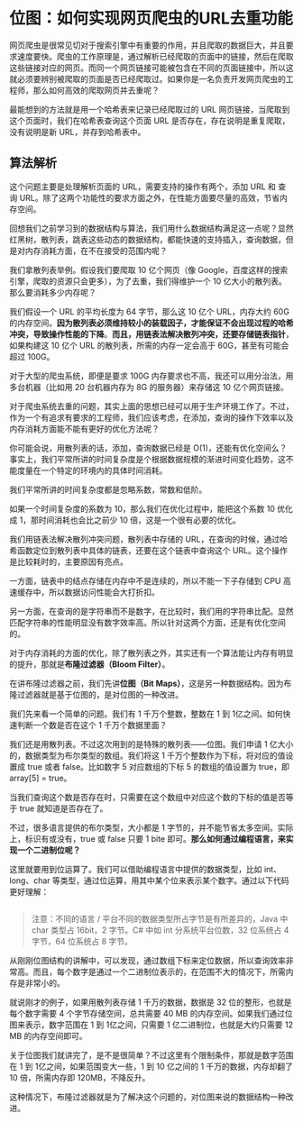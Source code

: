# 位图：如何实现网页爬虫的URL去重功能

网页爬虫是很常见切对于搜索引擎中有重要的作用，并且爬取的数据巨大，并且要求速度要快。爬虫的工作原理是，通过解析已经爬取的页面中的链接，然后在爬取这些链接对应的网页。而同一个网页链接可能被包含在不同的页面链接中，所以这就必须要辨别被爬取的页面是否已经爬取过。如果你是一名负责开发网页爬虫的工程师，那么如何高效的爬取网页并去重呢？

最能想到的方法就是用一个哈希表来记录已经爬取过的 URL 网页链接，当爬取到这个页面时，我们在哈希表查询这个页面 URL 是否存在，存在说明是重复爬取，没有说明是新 URL，并存到哈希表中。

## 算法解析

这个问题主要是处理解析页面的 URL，需要支持的操作有两个，添加 URL 和 查询 URL。除了这两个功能性的要求方面之外，在性能方面要尽量的高效，节省内存空间。

回想我们之前学习到的数据结构与算法，我们用什么数据结构满足这一点呢？显然 红黑树，散列表，跳表这些动态的数据结构，都能快速的支持插入，查询数据，但是对内存消耗方面，在不在接受的范围内呢？

我们拿散列表举例。假设我们要爬取 10 亿个网页（像 Google，百度这样的搜索引擎，爬取的资源只会更多），为了去重，我们得维护一个 10 亿大小的散列表。那么要消耗多少内存呢？

我们假设一个 URL 的平均长度为 64 字节，那么这 10 亿个 URL，内存大约 60G 的内存空间。**因为散列表必须维持较小的装载因子，才能保证不会出现过程的哈希冲突，导致操作性能的下降**。**而且，用链表法解决散列冲突，还要存储链表指针**，如果构建这 10 亿个 URL 的散列表，所需的内存一定会高于 60G，甚至有可能会超过 100G。

对于大型的爬虫系统，即便是要求 100G 内存要求也不高，我还可以用分治法，用多台机器（比如用 20 台机器内存为 8G 的服务器）来存储这 10 亿个网页链接。

对于爬虫系统去重的问题，其实上面的思想已经可以用于生产环境工作了。不过，作为一个有追求有要求的工程师，我们应该考虑，在添加，查询的操作下效率以及内存消耗方面能不能有更好的优化方法呢？

你可能会说，用散列表的话，添加，查询数据已经是 O(1)，还能有优化空间么？事实上，我们平常所讲的时间复杂度是个根据数据规模的渐进时间变化趋势，这不能度量在一个特定的环境内的具体时间消耗。

我们平常所讲的时间复杂度都是忽略系数，常数和低阶。

如果一个时间复杂度的系数为 10，那么我们在优化过程中，能把这个系数 10 优化成 1，那时间消耗也会比之前少 10 倍，这是一个很有必要的优化。

我们用链表法解决散列冲突问题，散列表中存储的 URL，在查询的时候，通过哈希函数定位到散列表中具体的链表，还要在这个链表中查询这个 URL。这个操作是比较耗时的，主要原因有亮点。

一方面，链表中的结点存储在内存中不是连续的，所以不能一下子存储到 CPU 高速缓存中，所以数据访问性能会大打折扣。

另一方面，在查询的是字符串而不是数字，在比较时，我们用的字符串比配。显然匹配字符串的性能明显没有数字效率高。所以针对这两个方面，还是有优化空间的。

对于内存消耗的方面的优化，除了散列表之外，其实还有一个算法能让内存有明显的提升，那就是**布隆过滤器（Bloom Filter）**。

在讲布隆过滤器之前，我们先讲**位图（Bit Maps）**，这是另一种数据结构。因为布隆过滤器就是基于位图的，是对位图的一种改进。

我们先来看一个简单的问题。我们有 1 千万个整数，整数在 1 到 1亿之间。如何快速判断一个数是否在这个 1 千万个数据里面？

我们还是用散列表。不过这次用到的是特殊的散列表——位图。我们申请 1 亿大小的，数据类型为布尔类型的数组。我们将这 1 千万个整数作为下标，将对应的值设置成 true 或者 false。比如数字 5 对应数组的下标 5 的数组的值设置为 true，即 array[5] = true。

当我们查询这个数是否存在时，只需要在这个数组中对应这个数的下标的值是否等于 true 就知道是否存在了。

不过，很多语言提供的布尔类型，大小都是 1 字节的，并不能节省太多空间。实际上，标识有或没有，true 或 false 只要 1 bite 即可。**那么如何通过编程语言，来实现一个二进制位呢？**

这里就要用到位运算了。我们可以借助编程语言中提供的数据类型，比如 int、long、char 等类型，通过位运算，用其中某个位来表示某个数字。通过以下代码更好理解：

```c#

```

> 注意：不同的语言 / 平台不同的数据类型所占字节是有所差异的，Java 中 char 类型占 16bit，2 字节。C# 中如 int 分系统平台位数，32 位系统占 4 字节，64 位系统占 8 字节。

从刚刚位图结构的讲解中，可以发现，通过数组下标来定位数据，所以查询效率非常高。而且，每个数字是通过一个二进制位表示的，在范围不大的情况下，所需内存是非常小的。

就说刚才的例子，如果用散列表存储 1 千万的数据，数据是 32 位的整形，也就是每个数字需要 4 个字节存储空间，总共需要 40 MB 的内存空间。如果我们通过位图来表示，数字范围在 1 到 1亿之间，只需要 1 亿二进制位，也就是大约只需要 12 MB 的内存空间即可。

关于位图我们就讲完了，是不是很简单？不过这里有个限制条件，那就是数字范围在 1 到 1亿之间，如果范围变大一些，1 到 10 亿之间的 1 千万的数据，内存却翻了 10 倍，所需内存即 120MB，不降反升。

这种情况下，布隆过滤器就是为了解决这个问题的，对位图来说的数据结构一种改进。